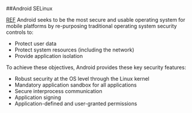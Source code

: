 ##Android SELinux

[REF](https://source.android.com/devices/tech/security/index.html)
Android seeks to be the most secure and usable operating system for mobile platforms by re-purposing traditional operating system security controls to:

+ Protect user data
+ Protect system resources (including the network)
+ Provide application isolation

To achieve these objectives, Android provides these key security features:

+ Robust security at the OS level through the Linux kernel
+ Mandatory application sandbox for all applications
+ Secure interprocess communication
+ Application signing
+ Application-defined and user-granted permissions




